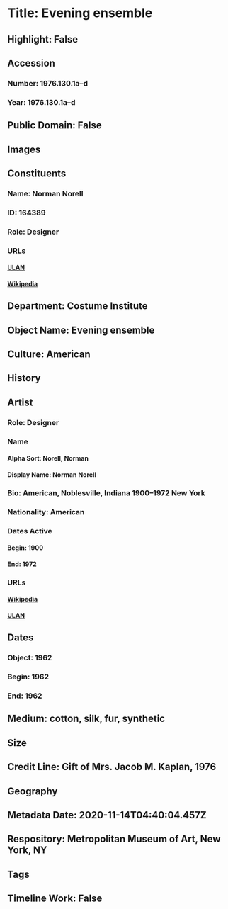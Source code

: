 # Title: Evening ensemble
## Highlight: False
## Accession
### Number: 1976.130.1a–d
### Year: 1976.130.1a–d
## Public Domain: False
## Images
## Constituents
### Name: Norman Norell
### ID: 164389
### Role: Designer
### URLs
#### [ULAN](http://vocab.getty.edu/page/ulan/500100615)
#### [Wikipedia](https://www.wikidata.org/wiki/Q1999630)
## Department: Costume Institute
## Object Name: Evening ensemble
## Culture: American
## History
## Artist
### Role: Designer
### Name
#### Alpha Sort: Norell, Norman
#### Display Name: Norman Norell
### Bio: American, Noblesville, Indiana 1900–1972 New York
### Nationality: American
### Dates Active
#### Begin: 1900
#### End: 1972
### URLs
#### [Wikipedia](https://www.wikidata.org/wiki/Q1999630)
#### [ULAN](http://vocab.getty.edu/page/ulan/500100615)
## Dates
### Object: 1962
### Begin: 1962
### End: 1962
## Medium: cotton, silk, fur, synthetic
## Size
## Credit Line: Gift of Mrs. Jacob M. Kaplan, 1976
## Geography
## Metadata Date: 2020-11-14T04:40:04.457Z
## Respository: Metropolitan Museum of Art, New York, NY
## Tags
## Timeline Work: False